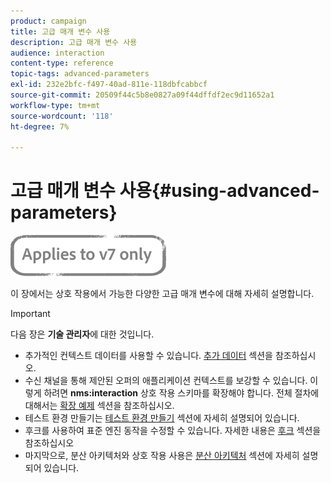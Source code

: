 ```yaml
---
product: campaign
title: 고급 매개 변수 사용
description: 고급 매개 변수 사용
audience: interaction
content-type: reference
topic-tags: advanced-parameters
exl-id: 232e2bfc-f497-40ad-811e-118dbfcabbcf
source-git-commit: 20509f44c5b8e0827a09f44dffdf2ec9d11652a1
workflow-type: tm+mt
source-wordcount: '118'
ht-degree: 7%

---
```


# 고급 매개 변수 사용{#using-advanced-parameters}

![](../../assets/v7-only.svg)

이 장에서는 상호 작용에서 가능한 다양한 고급 매개 변수에 대해 자세히 설명합니다.

>[!IMPORTANT]
>
>다음 장은 **기술 관리자**&#x200B;에 대한 것입니다.

* 추가적인 컨텍스트 데이터를 사용할 수 있습니다. [추가 데이터](../../interaction/using/additional-data.md) 섹션을 참조하십시오.
* 수신 채널을 통해 제안된 오퍼의 애플리케이션 컨텍스트를 보강할 수 있습니다. 이렇게 하려면 **nms:interaction** 상호 작용 스키마를 확장해야 합니다. 전체 절차에 대해서는 [확장 예제](../../interaction/using/extension-example.md) 섹션을 참조하십시오.
* 테스트 환경 만들기는 [테스트 환경 만들기](../../interaction/using/creating-a-test-environment.md) 섹션에 자세히 설명되어 있습니다.
* 후크를 사용하여 표준 엔진 동작을 수정할 수 있습니다. 자세한 내용은 [후크](../../interaction/using/hooks.md) 섹션을 참조하십시오
* 마지막으로, 분산 아키텍처와 상호 작용 사용은 [분산 아키텍처](../../interaction/using/distributed-architectures.md) 섹션에 자세히 설명되어 있습니다.
